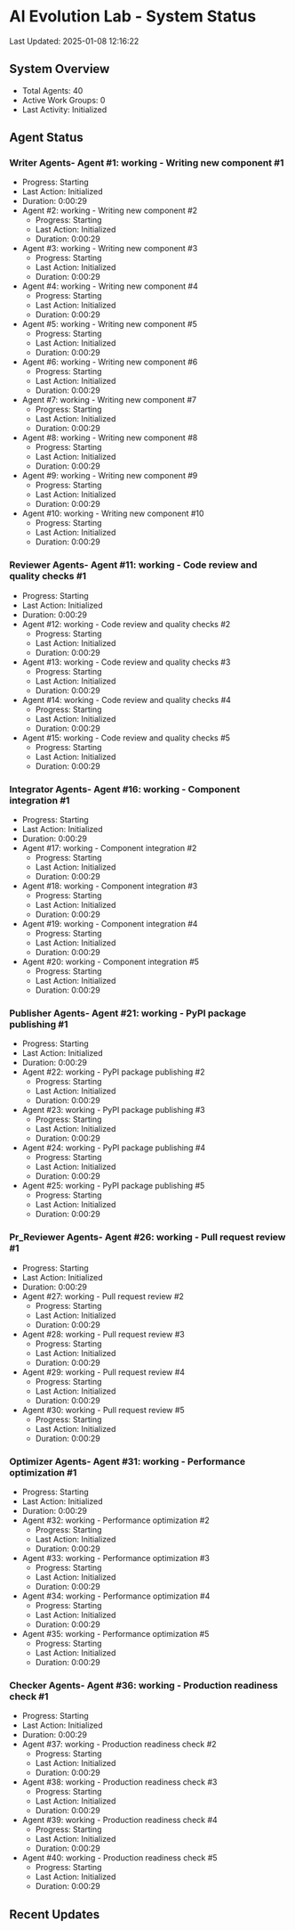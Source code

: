 # AI Evolution Lab - System Status
Last Updated: 2025-01-08 12:16:22

## System Overview
- Total Agents: 40
- Active Work Groups: 0
- Last Activity: Initialized

## Agent Status

### Writer Agents- Agent #1: working - Writing new component #1
  - Progress: Starting
  - Last Action: Initialized
  - Duration: 0:00:29
- Agent #2: working - Writing new component #2
  - Progress: Starting
  - Last Action: Initialized
  - Duration: 0:00:29
- Agent #3: working - Writing new component #3
  - Progress: Starting
  - Last Action: Initialized
  - Duration: 0:00:29
- Agent #4: working - Writing new component #4
  - Progress: Starting
  - Last Action: Initialized
  - Duration: 0:00:29
- Agent #5: working - Writing new component #5
  - Progress: Starting
  - Last Action: Initialized
  - Duration: 0:00:29
- Agent #6: working - Writing new component #6
  - Progress: Starting
  - Last Action: Initialized
  - Duration: 0:00:29
- Agent #7: working - Writing new component #7
  - Progress: Starting
  - Last Action: Initialized
  - Duration: 0:00:29
- Agent #8: working - Writing new component #8
  - Progress: Starting
  - Last Action: Initialized
  - Duration: 0:00:29
- Agent #9: working - Writing new component #9
  - Progress: Starting
  - Last Action: Initialized
  - Duration: 0:00:29
- Agent #10: working - Writing new component #10
  - Progress: Starting
  - Last Action: Initialized
  - Duration: 0:00:29

### Reviewer Agents- Agent #11: working - Code review and quality checks #1
  - Progress: Starting
  - Last Action: Initialized
  - Duration: 0:00:29
- Agent #12: working - Code review and quality checks #2
  - Progress: Starting
  - Last Action: Initialized
  - Duration: 0:00:29
- Agent #13: working - Code review and quality checks #3
  - Progress: Starting
  - Last Action: Initialized
  - Duration: 0:00:29
- Agent #14: working - Code review and quality checks #4
  - Progress: Starting
  - Last Action: Initialized
  - Duration: 0:00:29
- Agent #15: working - Code review and quality checks #5
  - Progress: Starting
  - Last Action: Initialized
  - Duration: 0:00:29

### Integrator Agents- Agent #16: working - Component integration #1
  - Progress: Starting
  - Last Action: Initialized
  - Duration: 0:00:29
- Agent #17: working - Component integration #2
  - Progress: Starting
  - Last Action: Initialized
  - Duration: 0:00:29
- Agent #18: working - Component integration #3
  - Progress: Starting
  - Last Action: Initialized
  - Duration: 0:00:29
- Agent #19: working - Component integration #4
  - Progress: Starting
  - Last Action: Initialized
  - Duration: 0:00:29
- Agent #20: working - Component integration #5
  - Progress: Starting
  - Last Action: Initialized
  - Duration: 0:00:29

### Publisher Agents- Agent #21: working - PyPI package publishing #1
  - Progress: Starting
  - Last Action: Initialized
  - Duration: 0:00:29
- Agent #22: working - PyPI package publishing #2
  - Progress: Starting
  - Last Action: Initialized
  - Duration: 0:00:29
- Agent #23: working - PyPI package publishing #3
  - Progress: Starting
  - Last Action: Initialized
  - Duration: 0:00:29
- Agent #24: working - PyPI package publishing #4
  - Progress: Starting
  - Last Action: Initialized
  - Duration: 0:00:29
- Agent #25: working - PyPI package publishing #5
  - Progress: Starting
  - Last Action: Initialized
  - Duration: 0:00:29

### Pr_Reviewer Agents- Agent #26: working - Pull request review #1
  - Progress: Starting
  - Last Action: Initialized
  - Duration: 0:00:29
- Agent #27: working - Pull request review #2
  - Progress: Starting
  - Last Action: Initialized
  - Duration: 0:00:29
- Agent #28: working - Pull request review #3
  - Progress: Starting
  - Last Action: Initialized
  - Duration: 0:00:29
- Agent #29: working - Pull request review #4
  - Progress: Starting
  - Last Action: Initialized
  - Duration: 0:00:29
- Agent #30: working - Pull request review #5
  - Progress: Starting
  - Last Action: Initialized
  - Duration: 0:00:29

### Optimizer Agents- Agent #31: working - Performance optimization #1
  - Progress: Starting
  - Last Action: Initialized
  - Duration: 0:00:29
- Agent #32: working - Performance optimization #2
  - Progress: Starting
  - Last Action: Initialized
  - Duration: 0:00:29
- Agent #33: working - Performance optimization #3
  - Progress: Starting
  - Last Action: Initialized
  - Duration: 0:00:29
- Agent #34: working - Performance optimization #4
  - Progress: Starting
  - Last Action: Initialized
  - Duration: 0:00:29
- Agent #35: working - Performance optimization #5
  - Progress: Starting
  - Last Action: Initialized
  - Duration: 0:00:29

### Checker Agents- Agent #36: working - Production readiness check #1
  - Progress: Starting
  - Last Action: Initialized
  - Duration: 0:00:29
- Agent #37: working - Production readiness check #2
  - Progress: Starting
  - Last Action: Initialized
  - Duration: 0:00:29
- Agent #38: working - Production readiness check #3
  - Progress: Starting
  - Last Action: Initialized
  - Duration: 0:00:29
- Agent #39: working - Production readiness check #4
  - Progress: Starting
  - Last Action: Initialized
  - Duration: 0:00:29
- Agent #40: working - Production readiness check #5
  - Progress: Starting
  - Last Action: Initialized
  - Duration: 0:00:29


## Recent Updates

